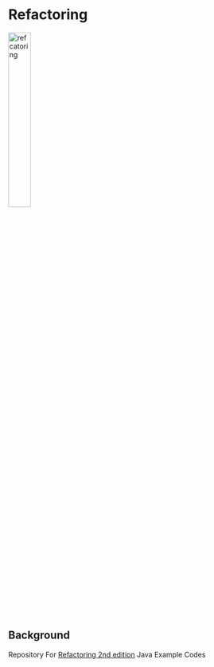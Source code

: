 # Refactoring

<img src="http://image.yes24.com/goods/89649360/XL" width="30%" alt="refcatoring">

## Background

Repository For [Refactoring 2nd edition](http://www.yes24.com/Product/Goods/89649360) Java Example Codes